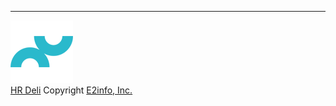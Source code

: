 
-------------------

<div class="flex-container">
    <div class="flex-item">
        <img alt="イーツー・インフォロゴ" src="https://raw.githubusercontent.com/e2info/e2info-warehouse/master/images/logo/logo100x100_transparent.png">
    </div>
    <div class="flex-item">
        <a href="https://hrdeli.e2info.co.jp/">HR Deli</a> Copyright <a href="https://www.e2info.co.jp/"> E2info, Inc.</a>
    </div>
</div>